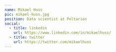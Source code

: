 ```yaml
---
name: Mikael Huss
pic: mikael-huss.jpg
position: Data scientist at Peltarion
social:
  - title: linkedin
    url: https://www.linkedin.com/in/mikaelhuss/
  - title: twitter
    url: https://twitter.com/mikaelhuss
---
```

